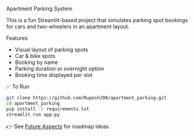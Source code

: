 Apartment Parking System

This is a fun Streamlit-based project that simulates parking spot bookings for cars and two-wheelers in an apartment layout.

Features
- Visual layout of parking spots
- Car & bike spots
- Booking by name
- Parking duration or overnight option
- Booking time displayed per slot

✅ To Run
```bash
git clone https://github.com/RupeshJ98/apartment_parking.git
cd apartment_parking
pip install -r requirements.txt
streamlit run app.py
```
👉 See [Future Aspects](FUTURE_ASPECTS.md) for roadmap ideas.

  
